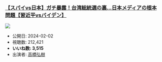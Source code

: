 ### [【スパイvs日本】ガチ暴露！台湾総統選の裏…日本メディアの根本問題【習近平vsバイデン】](https://www.youtube.com/watch?v=QGFkn1rc7MA)
[![](https://img.youtube.com/vi/QGFkn1rc7MA/sddefault.jpg)](https://www.youtube.com/watch?v=QGFkn1rc7MA)
-   公開日: 2024-02-02
-   視聴数: 212,421
-   **いいね数: 3,515**
-   出演者: [高橋弘樹](/rehacq_fan/people/高橋弘樹 "wikilink")
